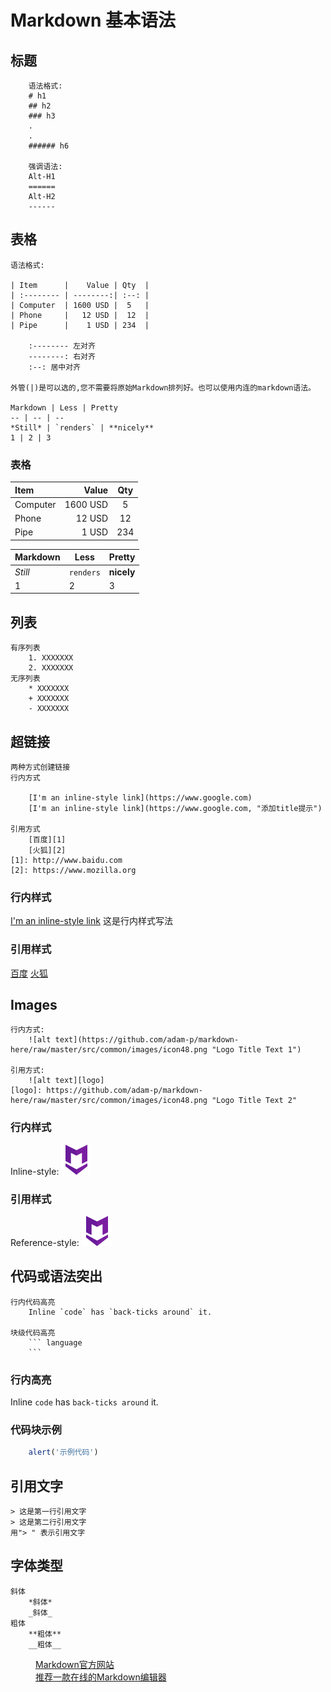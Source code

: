 # Markdown 基本语法

## 标题

        语法格式:
        # h1
        ## h2
        ### h3
        .
        .
        ###### h6

        强调语法:
        Alt-H1
        ======
        Alt-H2
        ------

## 表格

    语法格式:

    | Item      |    Value | Qty  |
    | :-------- | --------:| :--: |
    | Computer  | 1600 USD |  5   |
    | Phone     |   12 USD |  12  |
    | Pipe      |    1 USD | 234  |

        :-------- 左对齐
        --------: 右对齐
        :--: 居中对齐

    外管(|)是可以选的,您不需要将原始Markdown排列好。也可以使用内连的markdown语法。

    Markdown | Less | Pretty
    -- | -- | --
    *Still* | `renders` | **nicely**
    1 | 2 | 3

### 表格

| Item      |    Value | Qty  |
| :-------- | --------:| :--: |
| Computer  | 1600 USD |  5   |
| Phone     |   12 USD |  12  |
| Pipe      |    1 USD | 234  |

Markdown | Less | Pretty
-- | -- | --
*Still* | `renders` | **nicely**
1 | 2 | 3

## 列表

    有序列表
        1. XXXXXXX
        2. XXXXXXX
    无序列表
        * XXXXXXX
        + XXXXXXX
        - XXXXXXX

## 超链接

    两种方式创建链接
    行内方式

        [I'm an inline-style link](https://www.google.com)
        [I'm an inline-style link](https://www.google.com, "添加title提示")

    引用方式
        [百度][1]
        [火狐][2]
    [1]: http://www.baidu.com
    [2]: https://www.mozilla.org

### 行内样式

[I'm an inline-style link](https://www.google.com) 这是行内样式写法

### 引用样式

[百度][1]
[火狐][2]

[1]: http://www.baidu.com
[2]: https://www.mozilla.org

## Images

    行内方式:
        ![alt text](https://github.com/adam-p/markdown-here/raw/master/src/common/images/icon48.png "Logo Title Text 1")

    引用方式:
        ![alt text][logo]
    [logo]: https://github.com/adam-p/markdown-here/raw/master/src/common/images/icon48.png "Logo Title Text 2"


### 行内样式

Inline-style:
    ![alt text](https://github.com/adam-p/markdown-here/raw/master/src/common/images/icon48.png "Logo Title Text 1")

### 引用样式

Reference-style:
    ![alt text][logo]

[logo]: https://github.com/adam-p/markdown-here/raw/master/src/common/images/icon48.png "Logo Title Text 2"

## 代码或语法突出

    行内代码高亮
        Inline `code` has `back-ticks around` it.

    块级代码高亮
        ``` language
        ```

### 行内高亮

Inline `code` has `back-ticks around` it.

### 代码块示例

``` javascript
    alert('示例代码')
```

## 引用文字

    > 这是第一行引用文字
    > 这是第二行引用文字
    用"> " 表示引用文字

## 字体类型

    斜体
        *斜体*
        _斜体_
    粗体
        **粗体**
        __粗体__

<dl>
    <dd><a href="http://daringfireball.net/projects/markdown/">Markdown官方网站</a></dd> 
    <dd><a href="https://stackedit.io/ ">推荐一款在线的Markdown编辑器</a></dd>
</dl>